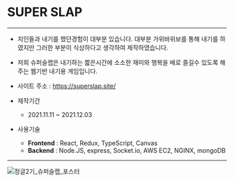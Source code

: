 # SUPER SLAP

---

- 지인들과 내기를 했던경험이 대부분 있습니다. 대부분 가위바위보를 통해 내기를 하였지만 그러한 부분이 식상하다고 생각하여 제작하였습니다.
- 저희 슈퍼슬랩은 내기하는 짧은시간에 소소한 재미와 행복을 배로 즐길수 있도록 해주는 웹기반 내기용 게임입니다.

- 사이트 주소 : https://superslap.site/

- 제작기간
  - 2021.11.11 ~ 2021.12.03
- 사용기술
  - **Frontend** : React, Redux, TypeScript, Canvas
  - **Backend** : Node.JS, express, Socket.io, AWS EC2, NGINX, mongoDB

---

![정글2기_슈퍼슬랩_포스터](https://user-images.githubusercontent.com/38825685/145701876-a8b4c611-d4c6-4e1b-9e2d-7c4a54f8c258.jpg)
